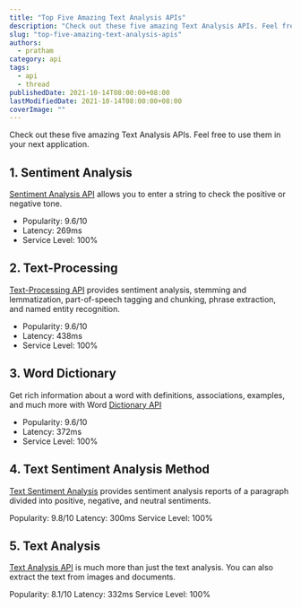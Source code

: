 ```yaml
---
title: "Top Five Amazing Text Analysis APIs"
description: "Check out these five amazing Text Analysis APIs. Feel free to use them in your next application."
slug: "top-five-amazing-text-analysis-apis"
authors:
  - pratham
category: api
tags:
  - api
  - thread
publishedDate: 2021-10-14T08:00:00+08:00
lastModifiedDate: 2021-10-14T08:00:00+08:00
coverImage: ""
---
```


<Lead>
  Check out these five amazing Text Analysis APIs. Feel free to use them in your next application.
</Lead>

## 1. Sentiment Analysis

[Sentiment Analysis API](https://rapidapi.com/twinword/api/sentiment-analysis/?utm_source=RapidAPI.com/guides&utm_medium=DevRel&utm_campaign=DevRel) allows you to enter a string to check the positive or negative tone.

- Popularity: 9.6/10
- Latency: 269ms
- Service Level: 100%

## 2. Text-Processing

[Text-Processing API](https://rapidapi.com/japerk/api/text-processing/?utm_source=RapidAPI.com/guides&utm_medium=DevRel&utm_campaign=DevRel) provides sentiment analysis, stemming and lemmatization, part-of-speech tagging and chunking, phrase extraction, and named entity recognition.

- Popularity: 9.6/10
- Latency: 438ms
- Service Level: 100%

## 3. Word Dictionary

Get rich information about a word with definitions, associations, examples, and much more with Word [Dictionary API](https://rapidapi.com/twinword/api/word-dictionary/?utm_source=RapidAPI.com/guides&utm_medium=DevRel&utm_campaign=DevRel)

- Popularity: 9.6/10
- Latency: 372ms
- Service Level: 100%

## 4. Text Sentiment Analysis Method

[Text Sentiment Analysis](https://rapidapi.com/fyhao/api/text-sentiment-analysis-method/?utm_source=RapidAPI.com/guides&utm_medium=DevRel&utm_campaign=DevRel) provides sentiment analysis reports of a paragraph divided into positive, negative, and neutral sentiments.

Popularity: 9.8/10
Latency: 300ms
Service Level: 100%

## 5. Text Analysis

[Text Analysis API](https://rapidapi.com/gaurmanojkumar530/api/text-analysis12/?utm_source=RapidAPI.com/guides&utm_medium=DevRel&utm_campaign=DevRel) is much more than just the text analysis. You can also extract the text from images and documents.

Popularity: 8.1/10
Latency: 332ms
Service Level: 100%
